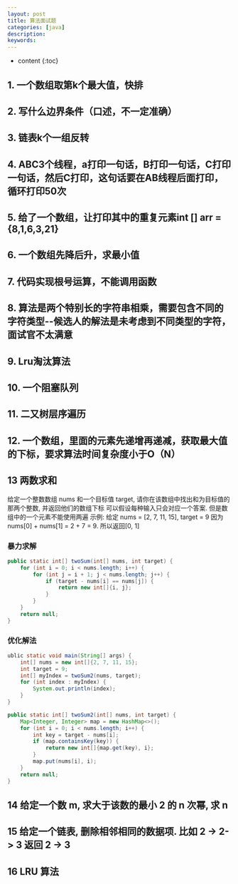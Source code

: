 ```yaml
---
layout: post
title: 算法面试题
categories: [java]
description: 
keywords: 
---
```


* content
{:toc}




## 1. 一个数组取第k个最大值，快排

## 2. 写什么边界条件（口述，不一定准确）

## 3. 链表k个一组反转

## 4. ABC3个线程，a打印一句话，B打印一句话，C打印一句话，然后C打印，这句话要在AB线程后面打印，循环打印50次

## 5. 给了一个数组，让打印其中的重复元素int [] arr = {8,1,6,3,21}

## 6. 一个数组先降后升，求最小值

## 7. 代码实现根号运算，不能调用函数

## 8. 算法是两个特别长的字符串相乘，需要包含不同的字符类型--候选人的解法是未考虑到不同类型的字符，面试官不太满意

## 9. Lru淘汰算法

## 10. 一个阻塞队列

## 11. 二又树层序遍历

## 12. 一个数组，里面的元素先递增再递减，获取最大值的下标，要求算法时间复杂度小于O（N）







## 13 两数求和

给定一个整数数组 nums 和一个目标值 target, 请你在该数组中找出和为目标值的那两个整数, 并返回他们的数组下标
可以假设每种输入只会对应一个答案. 但是数组中的一个元素不能使用两遍
示例:
给定 nums = [2, 7, 11, 15], target = 9
因为 nums[0] + nums[1] = 2 + 7 = 9. 所以返回[0, 1]

### 暴力求解

```java
public static int[] twoSum(int[] nums, int target) {
    for (int i = 0; i < nums.length; i++) {
        for (int j = i + 1; j < nums.length; j++) {
            if (target - nums[i] == nums[j]) {
                return new int[]{i, j};
            }
        }
    }
    return null;
}
```



### 优化解法

```java
ublic static void main(String[] args) {
    int[] nums = new int[]{2, 7, 11, 15};
    int target = 9;
    int[] myIndex = twoSum2(nums, target);
    for (int index : myIndex) {
        System.out.println(index);
    }
}

public static int[] twoSum2(int[] nums, int target) {
    Map<Integer, Integer> map = new HashMap<>();
    for (int i = 0; i < nums.length; i++) {
        int key = target - nums[i];
        if (map.containsKey(key)) {
            return new int[]{map.get(key), i};
        }
        map.put(nums[i], i);
    }
    return null;
}
```



## 14 给定一个数 m, 求大于该数的最小 2 的 n 次幂, 求 n



## 15 给定一个链表, 删除相邻相同的数据项. 比如 2 -> 2-> 3 返回 2 -> 3



## 16 LRU 算法

